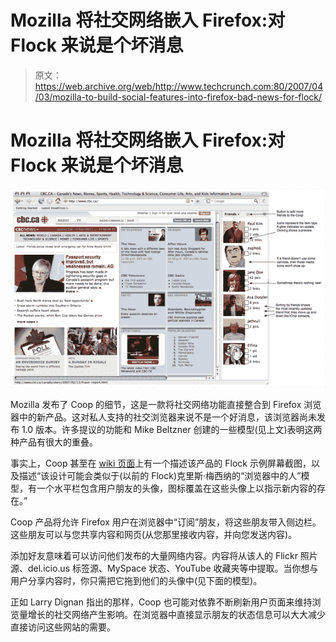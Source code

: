 # Mozilla 将社交网络嵌入 Firefox:对 Flock 来说是个坏消息

> 原文：<https://web.archive.org/web/http://www.techcrunch.com:80/2007/04/03/mozilla-to-build-social-features-into-firefox-bad-news-for-flock/>

# Mozilla 将社交网络嵌入 Firefox:对 Flock 来说是个坏消息

[![](img/9d286643184e672328179fa5e63f00eb.png)](https://web.archive.org/web/20210918232927/https://beta.techcrunch.com/wp-content/uploads/2007/04/coopbig.png)

Mozilla 发布了 Coop 的细节，这是一款将社交网络功能直接整合到 Firefox 浏览器中的新产品。这对私人支持的社交浏览器来说不是一个好消息，该浏览器尚未发布 1.0 版本。许多提议的功能和 Mike Beltzner 创建的一些模型(见上文)表明这两种产品有很大的重叠。

事实上，Coop 甚至在 [wiki 页面](https://web.archive.org/web/20210918232927/http://wiki.mozilla.org/Labs/The_Coop#Initial_Wireframes)上有一个描述该产品的 Flock 示例屏幕截图，以及描述“该设计可能会类似于(以前的 Flock)克里斯·梅西纳的“浏览器中的人”模型，有一个水平栏包含用户朋友的头像，图标覆盖在这些头像上以指示新内容的存在。”

Coop 产品将允许 Firefox 用户在浏览器中“订阅”朋友，将这些朋友带入侧边栏。这些朋友可以与您共享内容和网页(从您那里接收内容，并向您发送内容)。

添加好友意味着可以访问他们发布的大量网络内容。内容将从该人的 Flickr 照片源、del.icio.us 标签源、MySpace 状态、YouTube 收藏夹等中提取。当你想与用户分享内容时，你只需把它拖到他们的头像中(见下面的模型)。

正如 Larry Dignan 指出的那样，Coop 也可能对依靠不断刷新用户页面来维持浏览量增长的社交网络产生影响。在浏览器中直接显示朋友的状态信息可以大大减少直接访问这些网站的需要。